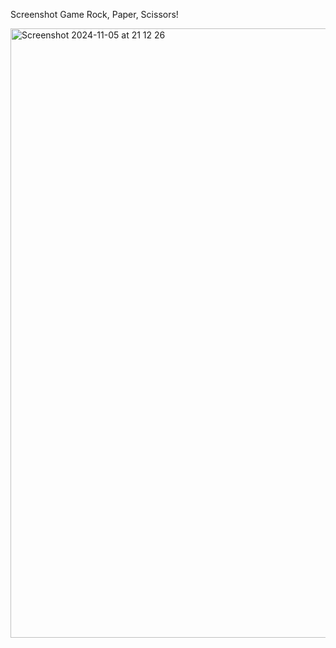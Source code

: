 Screenshot Game Rock, Paper, Scissors!

<img width="975" alt="Screenshot 2024-11-05 at 21 12 26" src="https://github.com/user-attachments/assets/828655aa-3706-4ec4-b5f8-b1a0c3031649">
